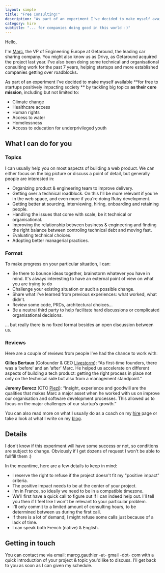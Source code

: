 ```yaml
---
layout: simple
title: "Free Consulting!"
description: "As part of an experiment I've decided to make myself available for free to startups tackling topics that will positively impact society"
category: hire
subtitle: "... for companies doing good in this world :)"
---
```


Hello,

I'm [Marc][1], the VP of Engineering Europe at Getaround, the leading car sharing company. You might also know us as Drivy, as Getaround acquired the project last year. I've also been doing some technical and organisational consulting work for the past 7 years, helping startups and more established companies getting over roadblocks.

As part of an experiment I've decided to make myself available **for free to startups positively impacting society ** by tackling big topics **as their core mission**, including but not limited to:

- Climate change
- Healthcare access
- Human rights
- Access to water
- Homelessness
- Access to education for underprivileged youth


## What I can do for you

### Topics

I can usually help you on most aspects of building a web product. We can either focus on the big picture or discuss a point of detail, but generally people are interested in:

- Organizing product & engineering team to improve delivery. 
- Getting over a technical roadblock. On this I'll be more relevant if you're in the web space, and even more if you're doing Ruby development.
- Getting better at sourcing, interviewing, hiring, onboarding and retaining people.
- Handling the issues that come with scale, be it technical or organisational.
- Improving the relationship between business & engineering and finding the right balance between controling technical debt and moving fast.
- Evaluating technical choices.
- Adopting better managerial practices.

### Format

To make progress on your particular situation, I can:
- Be there to bounce ideas together, brainstorm whatever you have in mind. It's always interesting to have an external point of view on what you are trying to do
- Challenge your existing situation or audit a possible change.
- Share what I've learned from previous experiences: what worked, what didn't.
- Review some code, PRDs, architectural choices...
- Be a neutral third party to help facilitate hard discussions or complicated organisational decisions.

... but really there is no fixed format besides an open discussion between us.

### Reviews

Here are a couple of reviews from people I've had the chance to work with:

**Gilles Bertaux** (Cofounder & CEO [Livestorm][2]): “As first-time founders, there was a ‘before’ and an ‘after’ Marc. He helped us accelerate on different aspects of building a tech product: getting the right process in place not only on the technical side but also from a management standpoint.”

**Jeremy Berecz** (CTO [Plezi][3]): “Insight, experience and goodwill are the qualities that makes Marc a major asset when he worked with us on improve our organisation and software development processes. This allowed us to focus on the major challenges of our startup’s growth.”

You can also read more on what I usually do as a coach on my [hire][4] page or take a look at what I write on my [blog][5].

## Details

I don't know if this experiment will have some success or not, so conditions are subject to change. Obviously if I get dozens of request I won't be able to fullfill them :)

In the meantime, here are a few details to keep in mind:

- I reserve the right to refuse if the project doesn't fit my "positive impact" criteria. 
- The positive impact needs to be at the center of your project.
- I'm in France, so ideally we need to be in a compatible timezone.
- We'll first have a quick call to figure out if I can indeed help out. I'll tell you then if I feel like I won't be relevant to your particular problem.
- I'll only commit to a limited amount of consulting hours, to be determined between us during the first call.
- If there is a lot of demand, I might refuse some calls just because of a lack of time.
- I can speak both French (native) & English.

## Getting in touch

You can contact me via email: marcg.gauthier -at- gmail -dot- com with a quick introduction of your project & topic you'd like to discuss. I'll get back to you as soon as I can given my schedule.

[1]:	https://www.linkedin.com/in/marcggauthier/
[2]:	https://livestorm.co/
[3]:	https://www.plezi.co/en/
[4]:	/hire
[5]:	/blog